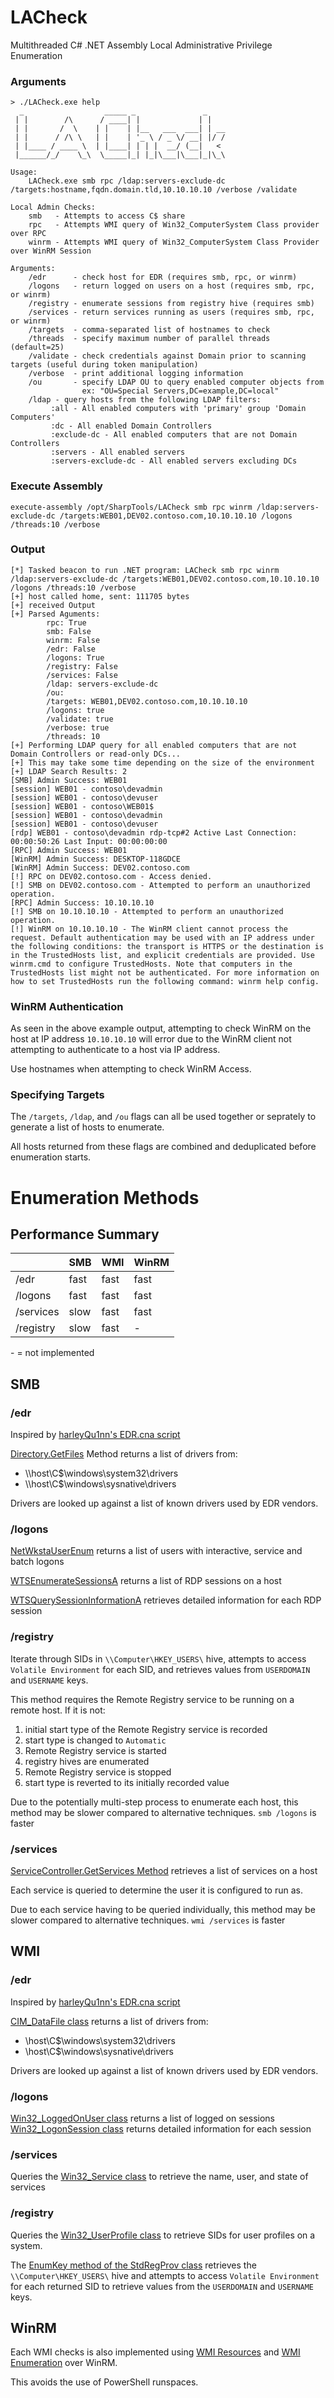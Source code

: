 # LACheck
Multithreaded C# .NET Assembly Local Administrative Privilege Enumeration 

### Arguments
```
> ./LACheck.exe help
  _                  _____ _               _
 | |        /\      / ____| |             | |
 | |       /  \    | |    | |__   ___  ___| | __
 | |      / /\ \   | |    | '_ \ / _ \/ __| |/ /
 | |____ / ____ \  | |____| | | |  __/ (__|   <
 |______/_/    \_\  \_____|_| |_|\___|\___|_|\_\

Usage:
    LACheck.exe smb rpc /ldap:servers-exclude-dc /targets:hostname,fqdn.domain.tld,10.10.10.10 /verbose /validate

Local Admin Checks:
    smb   - Attempts to access C$ share
    rpc   - Attempts WMI query of Win32_ComputerSystem Class provider over RPC
    winrm - Attempts WMI query of Win32_ComputerSystem Class Provider over WinRM Session

Arguments:
    /edr      - check host for EDR (requires smb, rpc, or winrm)
    /logons   - return logged on users on a host (requires smb, rpc, or winrm)
    /registry - enumerate sessions from registry hive (requires smb)
    /services - return services running as users (requires smb, rpc, or winrm)
    /targets  - comma-separated list of hostnames to check
    /threads  - specify maximum number of parallel threads (default=25)
    /validate - check credentials against Domain prior to scanning targets (useful during token manipulation)
    /verbose  - print additional logging information
    /ou       - specify LDAP OU to query enabled computer objects from
                ex: "OU=Special Servers,DC=example,DC=local"
    /ldap - query hosts from the following LDAP filters:
         :all - All enabled computers with 'primary' group 'Domain Computers'
         :dc - All enabled Domain Controllers
         :exclude-dc - All enabled computers that are not Domain Controllers
         :servers - All enabled servers
         :servers-exclude-dc - All enabled servers excluding DCs
```
### Execute Assembly
```
execute-assembly /opt/SharpTools/LACheck smb rpc winrm /ldap:servers-exclude-dc /targets:WEB01,DEV02.contoso.com,10.10.10.10 /logons /threads:10 /verbose
```
### Output
```
[*] Tasked beacon to run .NET program: LACheck smb rpc winrm /ldap:servers-exclude-dc /targets:WEB01,DEV02.contoso.com,10.10.10.10 /logons /threads:10 /verbose
[+] host called home, sent: 111705 bytes
[+] received Output
[+] Parsed Aguments:
        rpc: True
        smb: False
        winrm: False
        /edr: False
        /logons: True
        /registry: False
        /services: False
        /ldap: servers-exclude-dc
        /ou:
        /targets: WEB01,DEV02.contoso.com,10.10.10.10
        /logons: true
        /validate: true
        /verbose: true
        /threads: 10
[+] Performing LDAP query for all enabled computers that are not Domain Controllers or read-only DCs...
[+] This may take some time depending on the size of the environment
[+] LDAP Search Results: 2
[SMB] Admin Success: WEB01
[session] WEB01 - contoso\devadmin
[session] WEB01 - contoso\devuser
[session] WEB01 - contoso\WEB01$
[session] WEB01 - contoso\devadmin
[session] WEB01 - contoso\devuser
[rdp] WEB01 - contoso\devadmin rdp-tcp#2 Active Last Connection: 00:00:50:26 Last Input: 00:00:00:00
[RPC] Admin Success: WEB01
[WinRM] Admin Success: DESKTOP-118GDCE
[WinRM] Admin Success: DEV02.contoso.com
[!] RPC on DEV02.contoso.com - Access denied.
[!] SMB on DEV02.contoso.com - Attempted to perform an unauthorized operation.
[RPC] Admin Success: 10.10.10.10
[!] SMB on 10.10.10.10 - Attempted to perform an unauthorized operation.
[!] WinRM on 10.10.10.10 - The WinRM client cannot process the request. Default authentication may be used with an IP address under the following conditions: the transport is HTTPS or the destination is in the TrustedHosts list, and explicit credentials are provided. Use winrm.cmd to configure TrustedHosts. Note that computers in the TrustedHosts list might not be authenticated. For more information on how to set TrustedHosts run the following command: winrm help config.
```

### WinRM Authentication
As seen in the above example output, attempting to check WinRM on the host at IP address `10.10.10.10` will error due to the WinRM client not attempting to authenticate to a host via IP address. 

Use hostnames when attempting to check WinRM Access.

### Specifying Targets
The `/targets`, `/ldap`, and `/ou` flags can all be used together or seprately to generate a list of hosts to enumerate.

All hosts returned from these flags are combined and deduplicated before enumeration starts.

# Enumeration Methods
## Performance Summary
| | SMB | WMI | WinRM |
--- | --- | --- | ---
|/edr|fast|fast| fast |
|/logons|fast|fast| fast |
|/services|slow|fast| fast |
|/registry|slow| fast | - |

\- = not implemented

## SMB
### /edr
Inspired by [harleyQu1nn's EDR.cna script](https://github.com/harleyQu1nn/AggressorScripts/blob/master/EDR.cna)

[Directory.GetFiles](https://docs.microsoft.com/en-us/dotnet/api/system.io.directory.getfiles) Method returns a list of drivers from:
- \\\\host\C$\windows\system32\drivers
- \\\\host\C$\windows\sysnative\drivers

Drivers are looked up against a list of known drivers used by EDR vendors.

### /logons
[NetWkstaUserEnum](https://docs.microsoft.com/en-us/windows/win32/api/lmwksta/nf-lmwksta-netwkstauserenum) returns a list of users with interactive, service and batch logons

[WTSEnumerateSessionsA](https://docs.microsoft.com/en-us/windows/win32/api/wtsapi32/nf-wtsapi32-wtsenumeratesessionsa) returns a list of RDP sessions on a host

[WTSQuerySessionInformationA](https://docs.microsoft.com/en-us/windows/win32/api/wtsapi32/nf-wtsapi32-wtsquerysessioninformationa) retrieves detailed information for each RDP session
### /registry
Iterate through SIDs in `\\Computer\HKEY_USERS\` hive, attempts to access `Volatile Environment` for each SID, and retrieves values from `USERDOMAIN` and `USERNAME` keys.

This method requires the Remote Registry service to be running on a remote host. If it is not:
1. initial start type of the Remote Registry service is recorded
2. start type is changed to `Automatic`
3. Remote Registry service is started
4. registry hives are enumerated
5. Remote Registry service is stopped
6. start type is reverted to its initially recorded value

Due to the potentially multi-step process to enumerate each host, this method may be slower compared to alternative techniques. `smb /logons` is faster
### /services
[ServiceController.GetServices Method](https://docs.microsoft.com/en-us/dotnet/api/system.serviceprocess.servicecontroller.getservices) retrieves a list of services on a host

Each service is queried to determine the user it is configured to run as.

Due to each service having to be queried individually, this method may be slower compared to alternative techniques. `wmi /services` is faster
## WMI
### /edr
Inspired by [harleyQu1nn's EDR.cna script](https://github.com/harleyQu1nn/AggressorScripts/blob/master/EDR.cna)

[CIM_DataFile class](https://docs.microsoft.com/en-us/windows/win32/cimwin32prov/cim-datafile) returns a list of drivers from:
- \\host\C$\windows\system32\drivers
- \\host\C$\windows\sysnative\drivers

Drivers are looked up against a list of known drivers used by EDR vendors.
### /logons
[Win32_LoggedOnUser class](https://docs.microsoft.com/en-us/windows/win32/cimwin32prov/win32-loggedonuser) returns a list of logged on sessions
[Win32_LogonSession class](https://docs.microsoft.com/en-us/windows/win32/cimwin32prov/win32-logonsession) returns detailed information for each session

### /services
Queries the [Win32_Service class](https://docs.microsoft.com/en-us/windows/win32/cimwin32prov/win32-service) to retrieve the name, user, and state of services

### /registry
Queries the [Win32_UserProfile class](https://docs.microsoft.com/en-us/previous-versions/windows/desktop/legacy/ee886409(v=vs.85)) to retrieve SIDs for user profiles on a system.

The [EnumKey method of the StdRegProv class](https://docs.microsoft.com/en-us/previous-versions/windows/desktop/regprov/enumkey-method-in-class-stdregprov) retrieves the `\\Computer\HKEY_USERS\` hive and attempts to access `Volatile Environment` for each returned SID to retrieve values from the `USERDOMAIN` and `USERNAME` keys.

## WinRM
Each WMI checks is also implemented using [WMI Resources](https://docs.microsoft.com/en-us/windows/win32/winrm/querying-for-specific-instances-of-a-resource) and [WMI Enumeration](https://docs.microsoft.com/en-us/windows/win32/api/wsmandisp/nf-wsmandisp-iwsmansession-enumerate) over WinRM.

This avoids the use of PowerShell runspaces. 
